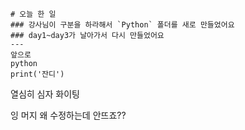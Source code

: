 ```
# 오늘 한 일
### 강사님이 구분을 하라해서 `Python` 폴더를 새로 만들었어요
### day1~day3가 날아가서 다시 만들었어요
---
앞으로
python
print('잔디')
```
열심히 심자 화이팅

잉 머지
왜 수정하는데 안뜨죠??